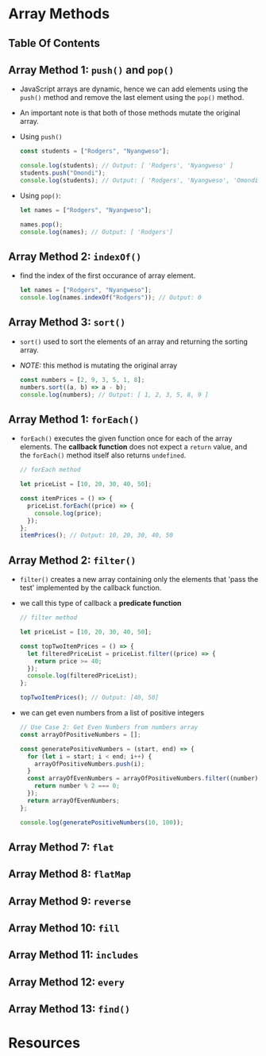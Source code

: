 # Array Methods

## Table Of Contents

## Array Method 1: `push()` and `pop()`

- JavaScript arrays are dynamic, hence we can add elements using the `push()` method and remove the last element using the `pop()` method.
- An important note is that both of those methods mutate the original array.
- Using `push()`

  ```js
  const students = ["Rodgers", "Nyangweso"];

  console.log(students); // Output: [ 'Rodgers', 'Nyangweso' ]
  students.push("Omondi");
  console.log(students); // Output: [ 'Rodgers', 'Nyangweso', 'Omondi' ]
  ```

- Using `pop()`:

  ```js
  let names = ["Rodgers", "Nyangweso"];

  names.pop();
  console.log(names); // Output: [ 'Rodgers']
  ```

## Array Method 2: `indexOf()`

- find the index of the first occurance of array element.
  ```js
  let names = ["Rodgers", "Nyangweso"];
  console.log(names.indexOf("Rodgers")); // Output: 0
  ```

## Array Method 3: `sort()`

- `sort()` used to sort the elements of an array and returning the sorting array.
- _NOTE:_ this method is mutating the original array

  ```js
  const numbers = [2, 9, 3, 5, 1, 8];
  numbers.sort((a, b) => a - b);
  console.log(numbers); // Output: [ 1, 2, 3, 5, 8, 9 ]
  ```

## Array Method 1: `forEach()`

- `forEach()` executes the given function once for each of the array elements. The **callback function** does not expect a `return` value, and the `forEach()` method itself also returns `undefined`.

  ```js
  // forEach method

  let priceList = [10, 20, 30, 40, 50];

  const itemPrices = () => {
    priceList.forEach((price) => {
      console.log(price);
    });
  };
  itemPrices(); // Output: 10, 20, 30, 40, 50
  ```

## Array Method 2: `filter()`

- `filter()` creates a new array containing only the elements that 'pass the test' implemented by the callback function.
- we call this type of callback a **predicate function**

  ```js
  // filter method

  let priceList = [10, 20, 30, 40, 50];

  const topTwoItemPrices = () => {
    let filteredPriceList = priceList.filter((price) => {
      return price >= 40;
    });
    console.log(filteredPriceList);
  };

  topTwoItemPrices(); // Output: [40, 50]
  ```

- we can get even numbers from a list of positive integers

  ```js
  // Use Case 2: Get Even Numbers from numbers array
  const arrayOfPositiveNumbers = [];

  const generatePositiveNumbers = (start, end) => {
    for (let i = start; i < end; i++) {
      arrayOfPositiveNumbers.push(i);
    }
    const arrayOfEvenNumbers = arrayOfPositiveNumbers.filter((number) => {
      return number % 2 === 0;
    });
    return arrayOfEvenNumbers;
  };

  console.log(generatePositiveNumbers(10, 100));
  ```

## Array Method 7: `flat`

## Array Method 8: `flatMap`

## Array Method 9: `reverse`

## Array Method 10: `fill`

## Array Method 11: `includes`

## Array Method 12: `every`

## Array Method 13: `find()`

# Resources

